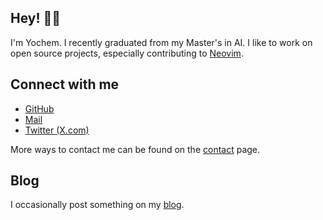 ---
---
## Hey! 👋🏼

I'm Yochem. I recently graduated from my Master's in AI. I like to work on open
source projects, especially contributing to [Neovim](https://neovim.io).

## Connect with me
- [GitHub](https://github.com/yochem)
- [Mail](mailto:hi@yochem.nl?subject=Hi!)
- [Twitter (X.com)](https://x.com/yoch3m)

More ways to contact me can be found on the [contact](/contact/ "Contact page") page.

## Blog
I occasionally post something on my [blog](/posts/ "My Blog").
